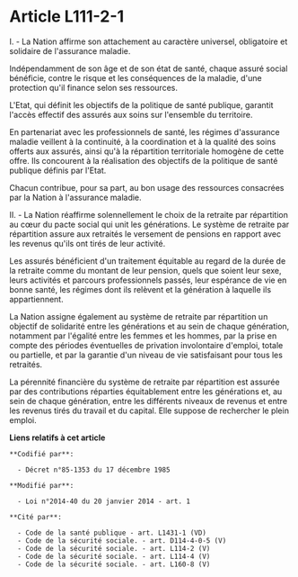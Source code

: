 # Article L111-2-1

I. - La Nation affirme son attachement au caractère universel, obligatoire et solidaire de l'assurance maladie.

Indépendamment de son âge et de son état de santé, chaque assuré social bénéficie, contre le risque et les conséquences de la
maladie, d'une protection qu'il finance selon ses ressources.

L'Etat, qui définit les objectifs de la politique de santé publique, garantit l'accès effectif des assurés aux soins sur
l'ensemble du territoire.

En partenariat avec les professionnels de santé, les régimes d'assurance maladie veillent à la continuité, à la coordination
et à la qualité des soins offerts aux assurés, ainsi qu'à la répartition territoriale homogène de cette offre. Ils concourent
à la réalisation des objectifs de la politique de santé publique définis par l'Etat.

Chacun contribue, pour sa part, au bon usage des ressources consacrées par la Nation à l'assurance maladie.

II. - La Nation réaffirme solennellement le choix de la retraite par répartition au cœur du pacte social qui unit les
générations. Le système de retraite par répartition assure aux retraités le versement de pensions en rapport avec les revenus
qu'ils ont tirés de leur activité.

Les assurés bénéficient d'un traitement équitable au regard de la durée de la retraite comme du montant de leur pension,
quels que soient leur sexe, leurs activités et parcours professionnels passés, leur espérance de vie en bonne santé, les
régimes dont ils relèvent et la génération à laquelle ils appartiennent.

La Nation assigne également au système de retraite par répartition un objectif de solidarité entre les générations et au sein
de chaque génération, notamment par l'égalité entre les femmes et les hommes, par la prise en compte des périodes éventuelles
de privation involontaire d'emploi, totale ou partielle, et par la garantie d'un niveau de vie satisfaisant pour tous les
retraités.

La pérennité financière du système de retraite par répartition est assurée par des contributions réparties équitablement
entre les générations et, au sein de chaque génération, entre les différents niveaux de revenus et entre les revenus tirés du
travail et du capital. Elle suppose de rechercher le plein emploi.

**Liens relatifs à cet article**

	**Codifié par**:

	  - Décret n°85-1353 du 17 décembre 1985

	**Modifié par**:

	  - Loi n°2014-40 du 20 janvier 2014 - art. 1

	**Cité par**:

	  - Code de la santé publique - art. L1431-1 (VD)
	  - Code de la sécurité sociale. - art. D114-4-0-5 (V)
	  - Code de la sécurité sociale. - art. L114-2 (V)
	  - Code de la sécurité sociale. - art. L114-4 (V)
	  - Code de la sécurité sociale. - art. L160-8 (V)
